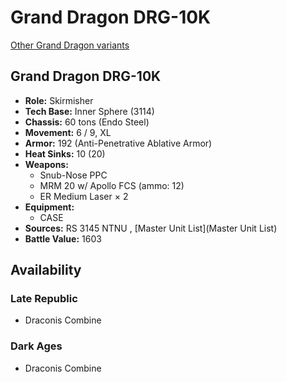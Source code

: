 # Grand Dragon DRG-10K 

[Other Grand Dragon variants](../grand_dragon.md) 

## Grand Dragon DRG-10K 

- **Role:** Skirmisher 
- **Tech Base:** Inner Sphere (3114) 
- **Chassis:** 60 tons (Endo Steel) 
- **Movement:** 6 / 9, XL 
- **Armor:** 192 (Anti-Penetrative Ablative Armor) 
- **Heat Sinks:** 10 (20) 
- **Weapons:** 
  - Snub-Nose PPC 
  - MRM 20 w/ Apollo FCS (ammo: 12) 
  - ER Medium Laser × 2 
- **Equipment:** 
  - CASE 
- **Sources:** RS 3145 NTNU , [Master Unit List](Master Unit List) 
- **Battle Value:** 1603 

## Availability 

### Late Republic 

- Draconis Combine 

### Dark Ages 

- Draconis Combine 

